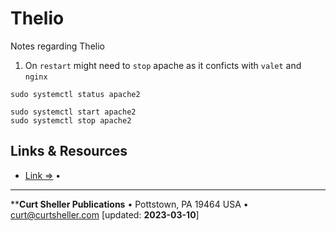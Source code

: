# Thelio

Notes regarding Thelio

1. On `restart` might need to `stop` apache as it conficts with `valet` and `nginx`

```
sudo systemctl status apache2

sudo systemctl start apache2
sudo systemctl stop apache2
```

## Links &amp; Resources

- [Link &rArr;](https://archive.org/details/softwarelibrary_mac) &bull; 

----
****Curt Sheller Publications** • Pottstown, PA 19464 USA • [curt@curtsheller.com](mailto:curt@curtsheller.com) [updated: **2023-03-10**]

